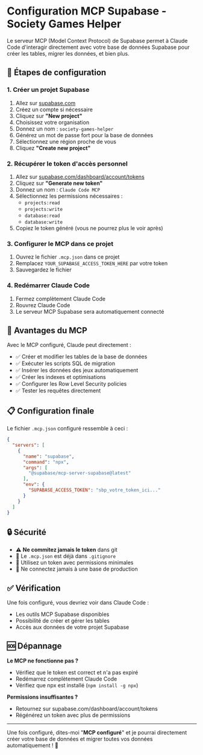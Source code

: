 # Configuration MCP Supabase - Society Games Helper

Le serveur MCP (Model Context Protocol) de Supabase permet à Claude Code d'interagir directement avec votre base de données Supabase pour créer les tables, migrer les données, et bien plus.

## 🚀 Étapes de configuration

### 1. Créer un projet Supabase
1. Allez sur [supabase.com](https://supabase.com)
2. Créez un compte si nécessaire
3. Cliquez sur **"New project"**
4. Choisissez votre organisation
5. Donnez un nom : `society-games-helper`
6. Générez un mot de passe fort pour la base de données
7. Sélectionnez une région proche de vous
8. Cliquez **"Create new project"**

### 2. Récupérer le token d'accès personnel
1. Allez sur [supabase.com/dashboard/account/tokens](https://supabase.com/dashboard/account/tokens)
2. Cliquez sur **"Generate new token"**
3. Donnez un nom : `Claude Code MCP`
4. Sélectionnez les permissions nécessaires :
   - `projects:read`
   - `projects:write` 
   - `database:read`
   - `database:write`
5. Copiez le token généré (vous ne pourrez plus le voir après)

### 3. Configurer le MCP dans ce projet
1. Ouvrez le fichier `.mcp.json` dans ce projet
2. Remplacez `YOUR_SUPABASE_ACCESS_TOKEN_HERE` par votre token
3. Sauvegardez le fichier

### 4. Redémarrer Claude Code
1. Fermez complètement Claude Code
2. Rouvrez Claude Code
3. Le serveur MCP Supabase sera automatiquement connecté

## 🎯 Avantages du MCP

Avec le MCP configuré, Claude peut directement :
- ✅ Créer et modifier les tables de la base de données
- ✅ Exécuter les scripts SQL de migration
- ✅ Insérer les données des jeux automatiquement
- ✅ Créer les indexes et optimisations
- ✅ Configurer les Row Level Security policies
- ✅ Tester les requêtes directement

## 📋 Configuration finale

Le fichier `.mcp.json` configuré ressemble à ceci :

```json
{
  "servers": [
    {
      "name": "supabase",
      "command": "npx",
      "args": [
        "@supabase/mcp-server-supabase@latest"
      ],
      "env": {
        "SUPABASE_ACCESS_TOKEN": "sbp_votre_token_ici..."
      }
    }
  ]
}
```

## 🔒 Sécurité

- ⚠️ **Ne commitez jamais le token** dans git
- 📝 Le `.mcp.json` est déjà dans `.gitignore`
- 🔐 Utilisez un token avec permissions minimales
- 🚫 Ne connectez jamais à une base de production

## ✅ Vérification

Une fois configuré, vous devriez voir dans Claude Code :
- Les outils MCP Supabase disponibles
- Possibilité de créer et gérer les tables
- Accès aux données de votre projet Supabase

## 🆘 Dépannage

**Le MCP ne fonctionne pas ?**
- Vérifiez que le token est correct et n'a pas expiré
- Redémarrez complètement Claude Code
- Vérifiez que npx est installé (`npm install -g npx`)

**Permissions insuffisantes ?**
- Retournez sur supabase.com/dashboard/account/tokens
- Régénérez un token avec plus de permissions

---

Une fois configuré, dites-moi "**MCP configuré**" et je pourrai directement créer votre base de données et migrer toutes vos données automatiquement ! 🎉